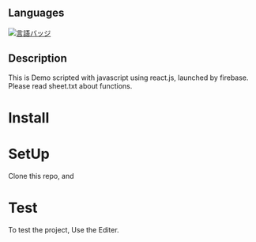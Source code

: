 ## Languages
[![言語バッジ](https://img.shields.io/badge/-react-4285F4.svg?logo=react&style=flat-square&logoColor=white)]([[https://ja.react.dev])
## Description
This is Demo scripted with javascript using react.js, launched by firebase.
Please read sheet.txt about functions.
# Install

# SetUp
Clone this repo, and 
# Test
To test the project, Use the Editer.

